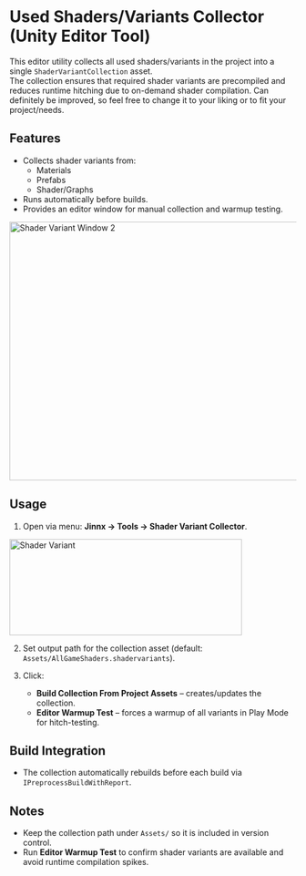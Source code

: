 # Used Shaders/Variants Collector (Unity Editor Tool)

This editor utility collects all used shaders/variants in the project into a single `ShaderVariantCollection` asset.  
The collection ensures that required shader variants are precompiled and reduces runtime hitching due to on-demand shader compilation. Can definitely be improved, so feel free to change it to your liking or to fit your project/needs.

## Features
- Collects shader variants from:
  - Materials
  - Prefabs
  - Shader/Graphs
- Runs automatically before builds.
- Provides an editor window for manual collection and warmup testing.

<img width="563" height="454" alt="Shader Variant Window 2" src="https://github.com/user-attachments/assets/5860201d-a5ad-4fa5-a04d-ec256d5ee314" />

## Usage

1. Open via menu: **Jinnx → Tools → Shader Variant Collector**.
<img width="408" height="169" alt="Shader Variant" src="https://github.com/user-attachments/assets/c937177b-6543-4c2d-99c5-d957e325eca3" />


2. Set output path for the collection asset (default: `Assets/AllGameShaders.shadervariants`).

3. Click:
   - **Build Collection From Project Assets** – creates/updates the collection.
   - **Editor Warmup Test** – forces a warmup of all variants in Play Mode for hitch-testing.

## Build Integration
- The collection automatically rebuilds before each build via `IPreprocessBuildWithReport`.

## Notes
- Keep the collection path under `Assets/` so it is included in version control.
- Run **Editor Warmup Test** to confirm shader variants are available and avoid runtime compilation spikes.

